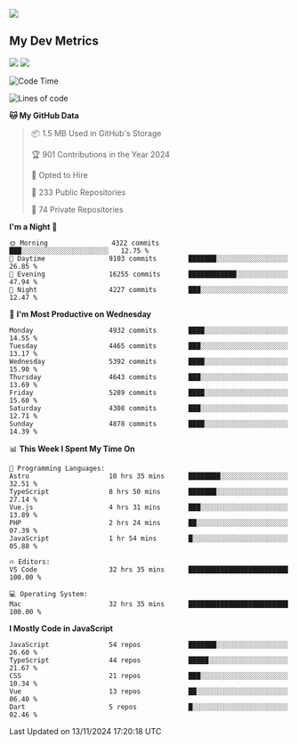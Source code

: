 [<img src="https://img.shields.io/badge/linkedin-%230077B5.svg?&style=for-the-badge&logo=linkedin&logoColor=white" />](https://www.linkedin.com/in/savepong)

<!--
[<img src="https://img.shields.io/badge/pongsiri.pisutakarathada.com-%230077B5.svg?&style=for-the-badge&color=orange" />](https://pongsiri.pisutakarathada.com)
[<img src="https://img.shields.io/badge/apps.saveworld.co-%230077B5.svg?&style=for-the-badge&color=2aa889" />](https://apps.saveworld.co)

[![savepong' github stats](https://github-readme-stats.vercel.app/api?username=savepong&show_icons=true&count_private=true&theme=gotham&hide_border=true&bg_color=00000000&text_color=768390FF)](https://pongsiri.pisutakarathada.com/posts/stats)

[![GitHub Streak](https://github-readme-streak-stats.herokuapp.com?user=savepong&theme=gotham&hide_border=true&background=00000000&dates=768390FF)](https://pongsiri.pisutakarathada.com/posts/stats)

[![Top Langs](https://github-readme-stats.vercel.app/api/top-langs/?username=savepong&layout=compact&langs_count=10&theme=gotham&hide_border=true&bg_color=00000000&text_color=768390FF)](https://pongsiri.pisutakarathada.com/posts/stats)

<!-- [![savepong's wakatime stats](https://github-readme-stats.vercel.app/api/wakatime?username=@savepong&layout=default&theme=gotham&hide_border=true&bg_color=00000000&text_color=768390FF)](https://pongsiri.pisutakarathada.com/posts/stats) -->

## My Dev Metrics

[![](https://komarev.com/ghpvc/?username=savepong&color=blue&label=Profile%20Views)](https://github.com/savepong)
[![](https://img.shields.io/github/followers/savepong?label=GitHub%20Followers)](https://github.com/savepong)

<!--START_SECTION:waka-->
![Code Time](http://img.shields.io/badge/Code%20Time-1%2C638%20hrs%2020%20mins-blue)

![Lines of code](https://img.shields.io/badge/From%20Hello%20World%20I%27ve%20Written-65.7%20million%20lines%20of%20code-blue)

**🐱 My GitHub Data** 

> 📦 1.5 MB Used in GitHub's Storage 
 > 
> 🏆 901 Contributions in the Year 2024
 > 
> 💼 Opted to Hire
 > 
> 📜 233 Public Repositories 
 > 
> 🔑 74 Private Repositories 
 > 
**I'm a Night 🦉** 

```text
🌞 Morning                4322 commits        ███░░░░░░░░░░░░░░░░░░░░░░   12.75 % 
🌆 Daytime                9103 commits        ███████░░░░░░░░░░░░░░░░░░   26.85 % 
🌃 Evening                16255 commits       ████████████░░░░░░░░░░░░░   47.94 % 
🌙 Night                  4227 commits        ███░░░░░░░░░░░░░░░░░░░░░░   12.47 % 
```
📅 **I'm Most Productive on Wednesday** 

```text
Monday                   4932 commits        ████░░░░░░░░░░░░░░░░░░░░░   14.55 % 
Tuesday                  4465 commits        ███░░░░░░░░░░░░░░░░░░░░░░   13.17 % 
Wednesday                5392 commits        ████░░░░░░░░░░░░░░░░░░░░░   15.90 % 
Thursday                 4643 commits        ███░░░░░░░░░░░░░░░░░░░░░░   13.69 % 
Friday                   5289 commits        ████░░░░░░░░░░░░░░░░░░░░░   15.60 % 
Saturday                 4308 commits        ███░░░░░░░░░░░░░░░░░░░░░░   12.71 % 
Sunday                   4878 commits        ████░░░░░░░░░░░░░░░░░░░░░   14.39 % 
```


📊 **This Week I Spent My Time On** 

```text
💬 Programming Languages: 
Astro                    10 hrs 35 mins      ████████░░░░░░░░░░░░░░░░░   32.51 % 
TypeScript               8 hrs 50 mins       ███████░░░░░░░░░░░░░░░░░░   27.14 % 
Vue.js                   4 hrs 31 mins       ███░░░░░░░░░░░░░░░░░░░░░░   13.89 % 
PHP                      2 hrs 24 mins       ██░░░░░░░░░░░░░░░░░░░░░░░   07.39 % 
JavaScript               1 hr 54 mins        █░░░░░░░░░░░░░░░░░░░░░░░░   05.88 % 

🔥 Editors: 
VS Code                  32 hrs 35 mins      █████████████████████████   100.00 % 

💻 Operating System: 
Mac                      32 hrs 35 mins      █████████████████████████   100.00 % 
```

**I Mostly Code in JavaScript** 

```text
JavaScript               54 repos            ███████░░░░░░░░░░░░░░░░░░   26.60 % 
TypeScript               44 repos            █████░░░░░░░░░░░░░░░░░░░░   21.67 % 
CSS                      21 repos            ███░░░░░░░░░░░░░░░░░░░░░░   10.34 % 
Vue                      13 repos            ██░░░░░░░░░░░░░░░░░░░░░░░   06.40 % 
Dart                     5 repos             █░░░░░░░░░░░░░░░░░░░░░░░░   02.46 % 
```




 Last Updated on 13/11/2024 17:20:18 UTC
<!--END_SECTION:waka-->

<!--
**savepong/savepong** is a ✨ _special_ ✨ repository because its `README.md` (this file) appears on your GitHub profile.

Here are some ideas to get you started:

- 🔭 I’m currently working on WebComponents and TypeScript.
- 🌱 I’m currently learning ...
- 👯 I’m looking to collaborate on ...
- 🤔 I’m looking for help with ...
- 💬 Ask me about ...
- 📫 How to reach me: ...
- 😄 Pronouns: ...
- ⚡ Fun fact: ...
-->
